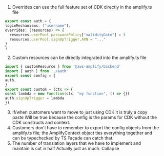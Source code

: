 1. Overrides can use the full feature set of CDK directly in the amplify.ts file
  ```ts backend/auth.ts
export const auth = {
  loginMechanisms: ["username"], 
  overrides: (resources) => {
    resources.userPool.passwordPolicy["validityDate"] = 3
    resources.userPool.signUpTrigger.ARN = "..."
  }
}
```
2. Custom resources can be directly integrated into the amplify.ts file
  ```ts backend/index.ts
import { customResource } from '@aws-amplify/backend'
import { auth } from './auth'
export const config = {
  auth,
}
export const custom = (ctx => {
  const lambda = new Function(ctx, "my function", () => {})  
  auth.signUpTrigger = lambda
})
```
3. If/when customers want to move to just using CDK it is truly a copy paste
   Will be true because the config is the params for CDK without the CDK constructs and context.
4. Customers don't have to remember to export the config objects from the amplify.ts file; the AmplifyContext object ties everything together and can be typechecked by TS
   Façade can catch that.
5. The number of translation layers that we have to implement and maintain is cut in half
   Actually just as much.
   Collapse
